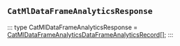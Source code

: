 ## `CatMlDataFrameAnalyticsResponse`
:::
type CatMlDataFrameAnalyticsResponse = [CatMlDataFrameAnalyticsDataFrameAnalyticsRecord](./CatMlDataFrameAnalyticsDataFrameAnalyticsRecord.md)[];
:::
